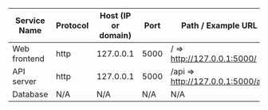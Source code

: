 Service Name | Protocol | Host (IP or domain) | Port | Path / Example URL
-------------|----------|---------------------|------|-------------------
Web frontend | http     | 127.0.0.1           | 5000 | / => http://127.0.0.1:5000/
API server   | http     | 127.0.0.1           | 5000 | /api => http://127.0.0.1:5000/api
Database     | N/A      | N/A                 | N/A  | N/A
